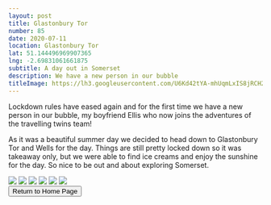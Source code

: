 ```yaml
---
layout: post
title: Glastonbury Tor
number: 85
date: 2020-07-11
location: Glastonbury Tor
lat: 51.144496969907365
lng: -2.69831061661875
subtitle: A day out in Somerset
description: We have a new person in our bubble
titleImage: https://lh3.googleusercontent.com/U6Kd42tYA-mhUqmLxIS8jRCH22cjykwzUpcqOm71BJWwYLKbUsSn20Y2TFdbI_h5l96Ob_7p3I07-isI2Kv-Fn_DUkH-VAPXz5ZEJDp_9AI-n5FmJHpuF9iQH_MPWNnsJyMkXa5fRj0=w2400
---
```


Lockdown rules have eased again and for the first time we have a new person in our bubble, my boyfriend Ellis who now joins the adventures of the travelling twins team! 

As it was a beautiful summer day we decided to head down to Glastonbury Tor and Wells for the day. Things are still pretty locked down so it was takeaway only, but we were able to find ice creams and enjoy the sunshine for the day. So nice to be out and about exploring Somerset.

<img src="https://lh3.googleusercontent.com/zXQAwcNIs-1lfcCBKXqCgDilCvLnrernWSmUU8b52Wk0ecJ9YJO2r2nY-DRU8zECTbI5N9yoGiaF_a8f6EkMuPih20R4Tre91mPI4l_UAT5_txSn7E1EGlkyfcdI5V5zsFdo02_kyGs=w2400" class="image1">
<img src="https://lh3.googleusercontent.com/-oiY5hPGbwbmFDF-noUQQB3FYjichv3N6GLiyRGzeD0hOrfvNVjE75f3yi0uQM9BTf6Ud8-vtcLnCFYLOsBJOJm9xAOrb05zIeBZzmUt-JubRMwgd1i0W7e3nTsQHqzNtFGhVXFinlA=w2400" class="image1">
<img src="https://lh3.googleusercontent.com/IxSaIrkPRIxX35qx2LoZ4gz_5wkKUgdgYxDZKip9FRR9_3xivjz8dsEXeraaQgyRkHVj7Kz7hAay2XjgoilWVzq9I10l3XcCBtsfF2b3tGNHZo5zco32WsLyr0t5CwW9MdOFRimy2kg=w2400" class="image1">
<img src="https://lh3.googleusercontent.com/8Zm6bjIA6okYfSb0hKAdp55vKX-0X14be-TviXO79ct0fdJxTIHs0o4vejSAAYGqyCtNqd0Gd21x3ew3hjtAM0J_pVjJuFs_XJkVVV8pwRExjTHRVqfSMel-AeBOzeWsyKb0Xt02B78=w2400" class="image1">
<img src="https://lh3.googleusercontent.com/nnWvRYSoBg30jsBI0qThdodNb2hzGpqzs5DvivJifLYeyyz0ZjiMGHB0id7Xa9IvyB04IFmDJOMGhFIZnWhhI2BKTbYGHC8LpL0O0jf2xedBhrYR6p77GlA7ofg9B-15lT7yfzH_zec=w2400" class="image1">
<img src="https://lh3.googleusercontent.com/nroj_ypEmdW7XJc25ZMBO3lWNOGjtBaCJhXBfhBT-hmm-HOOe4cmX95TFn9HffxwETqUpDcioELPfMqU9EKF4nzl8QB52pONkgA3Z8WDOpgNxaQ7Q1Dfctjwfla5qCOokcWf_YzJQjk=w2400" class="image1">

<div class="wrapper">
  <input type="button" class="button" value="Return to Home Page" onclick="self.close()">
</div>
